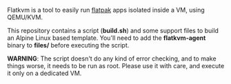 Flatkvm is a tool to easily run [flatpak](https://flatpak.org/) apps isolated inside a VM, using QEMU/KVM.

This repository contains a script (**build.sh**) and some support files to build an Alpine Linux based template. You'll need to add the **flatkvm-agent** binary to **files/** before executing the script.

**WARNING**: The script doesn't do any kind of error checking, and to make things worse, it needs to be run as root. Please use it with care, and execute it only on a dedicated VM.
